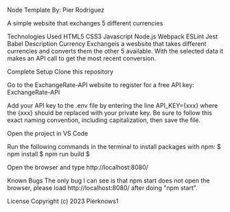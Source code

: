 Node Template
By: Pier Rodriguez

A simple website that exchanges 5 different currencies

Technologies Used
HTML5
CSS3 Javascript
Node.js
Webpack
ESLint
Jest
Babel
Description
Currency Exchangeis a wesbsite that takes different currencies and converts them the other 5 available. With the selected data it makes an API call to get the most recent conversion.

Complete Setup
Clone this repository

Go to the ExchangeRate-API website to register for a free API key: ExchangeRate-API

Add your API key to the .env file by entering the line API_KEY={xxx} where the {xxx} should be replaced with your private key. Be sure to follow this exact naming convention, including capitalization, then save the file.

Open the project in VS Code

Run the following commands in the terminal to install packages with npm: $ npm install $ npm run build $

Open the browser and type http://localhost:8080/

Known Bugs
The only bug I can see is that npm start does not open the browser, please load http://localhost:8080/ after doing "npm start".

License
Copyright (c) 2023 Pierknows1
